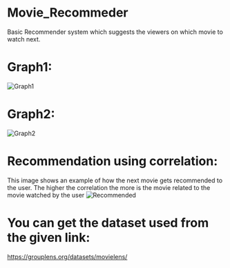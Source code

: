 # Movie_Recommeder
Basic Recommender system which suggests the viewers on which movie to watch next.
# Graph1:
![Graph1](https://user-images.githubusercontent.com/58935609/74099974-69ef2000-4b4f-11ea-955e-07deaf51f8b3.png)
# Graph2:
![Graph2](https://user-images.githubusercontent.com/58935609/74099977-6bb8e380-4b4f-11ea-950e-1b8197215732.png)
# Recommendation using correlation:
This image shows an example of how the next movie gets recommended to the user.
The higher the correlation the more is the movie related to the movie watched by the user
![Recommended](https://user-images.githubusercontent.com/58935609/74099978-6c517a00-4b4f-11ea-9406-e0a8cd2e3b32.png)
# You can get the dataset used from the given link:
https://grouplens.org/datasets/movielens/

